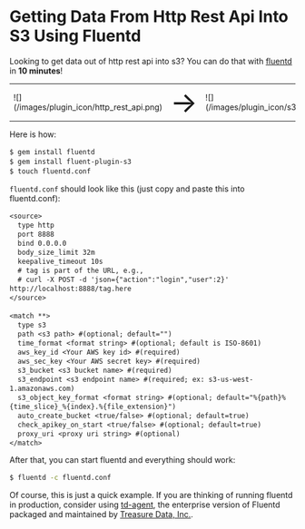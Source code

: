 # Getting Data From Http Rest Api Into S3 Using Fluentd

Looking to get data out of http rest api into s3? You can do that with [fluentd](//fluentd.org) in **10 minutes**!

<table>
  <td>
   ![](/images/plugin_icon/http_rest_api.png)
  </td>
  <td><span style="font-size:50px">&#8594;</span></td>
  <td>
   ![](/images/plugin_icon/s3.png)
  </td>
</table>

Here is how:

```bash
$ gem install fluentd
$ gem install fluent-plugin-s3
$ touch fluentd.conf
```

`fluentd.conf` should look like this (just copy and paste this into fluentd.conf):


    <source>
      type http
      port 8888
      bind 0.0.0.0
      body_size_limit 32m
      keepalive_timeout 10s
      # tag is part of the URL, e.g.,
      # curl -X POST -d 'json={"action":"login","user":2}' http://localhost:8888/tag.here
    </source>

    <match **>
      type s3
      path <s3 path> #(optional; default="")
      time_format <format string> #(optional; default is ISO-8601)
      aws_key_id <Your AWS key id> #(required)
      aws_sec_key <Your AWS secret key> #(required)
      s3_bucket <s3 bucket name> #(required)
      s3_endpoint <s3 endpoint name> #(required; ex: s3-us-west-1.amazonaws.com)
      s3_object_key_format <format string> #(optional; default="%{path}%{time_slice}_%{index}.%{file_extension}")
      auto_create_bucket <true/false> #(optional; default=true)
      check_apikey_on_start <true/false> #(optional; default=true)
      proxy_uri <proxy uri string> #(optional)
    </match>

After that, you can start fluentd and everything should work:

```bash
$ fluentd -c fluentd.conf
```

Of course, this is just a quick example. If you are thinking of running fluentd in production, consider using [td-agent](//docs.treasure-data.com/articles/td-agent), the enterprise version of Fluentd packaged and maintained by [Treasure Data, Inc.](//www.treasure-data.com).
